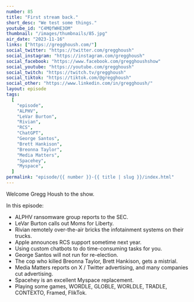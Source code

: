 ```yaml
---
number: 85
title: "First stream back."
short_desc: "We test some things."
youtube_id: "C4MQfWHE3OM"
thumbnail: "/images/thumbnails/85.jpg"
air_date: "2023-11-16"
links: ["https://gregghoush.com/"]
social_twitter: "https://twitter.com/gregghoush"
social_instagram: "https://instagram.com/gregghoush"
social_facebook: "https://www.facebook.com/gregghoushshow"
social_youtube: "https://youtube.com/gregghoush"
social_twitch: "https://twitch.tv/gregghoush"
social_tiktok: "https://tiktok.com/@gregghoush"
social_other: "https://www.linkedin.com/in/gregghoush/"
layout: episode
tags:
  [
    "episode",
    "ALPHV",
    "LeVar Burton",
    "Rivian",
    "RCS",
    "ChatGPT",
    "George Santos",
    "Brett Hankison",
    "Breonna Taylor",
    "Media Matters",
    "Spacehey",
    "Myspace",
  ]
permalink: "episode/{{ number }}-{{ title | slug }}/index.html"
---
```


Welcome Gregg Housh to the show.

In this episode:

- ALPHV ransomware group reports to the SEC.
- LeVar Burton calls out Moms for Liberty.
- Rivian remotely over-the-air bricks the infotainment systems on their trucks.
- Apple announces RCS support sometime next year.
- Using custom chatbots to do time-consuming tasks for you.
- George Santos will not run for re-election.
- The cop who killed Breonna Taylor, Brett Hankison, gets a mistrial.
- Media Matters reports on X / Twitter advertising, and many companies cut advertising.
- Spacehey is an excellent Myspace replacement.
- Playing some games, WORDLE, GLOBLE, WORLDLE, TRADLE, CONTEXTO, Framed, FlikTok.
